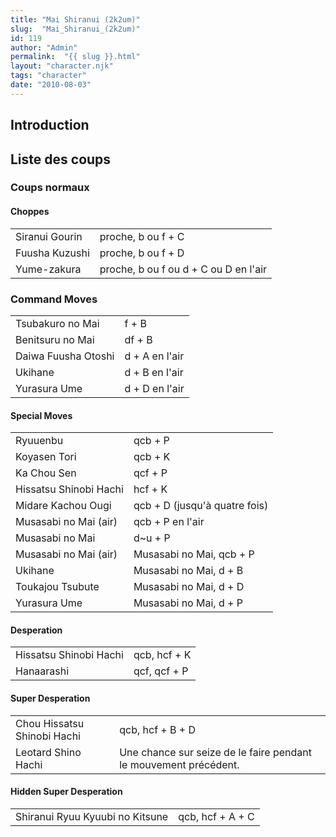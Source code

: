 ```yaml
---
title: "Mai Shiranui (2k2um)"
slug:  "Mai_Shiranui_(2k2um)"
id: 119
author: "Admin"
permalink:  "{{ slug }}.html"
layout: "character.njk"
tags: "character"
date: "2010-08-03"
---
```


## Introduction

## Liste des coups

### Coups normaux

#### Choppes

|                |                                       |
|----------------|---------------------------------------|
| Siranui Gourin | proche, b ou f + C                    |
| Fuusha Kuzushi | proche, b ou f + D                    |
| Yume-zakura    | proche, b ou f ou d + C ou D en l'air |

### Command Moves

|                     |                |
|---------------------|----------------|
| Tsubakuro no Mai    | f + B          |
| Benitsuru no Mai    | df + B         |
| Daiwa Fuusha Otoshi | d + A en l'air |
| Ukihane             | d + B en l'air |
| Yurasura Ume        | d + D en l'air |

#### Special Moves

|                        |                               |
|------------------------|-------------------------------|
| Ryuuenbu               | qcb + P                       |
| Koyasen Tori           | qcb + K                       |
| Ka Chou Sen            | qcf + P                       |
| Hissatsu Shinobi Hachi | hcf + K                       |
| Midare Kachou Ougi     | qcb + D (jusqu'à quatre fois) |
| Musasabi no Mai (air)  | qcb + P en l'air              |
| Musasabi no Mai        | d\~u + P                      |
| Musasabi no Mai (air)  | Musasabi no Mai, qcb + P      |
| Ukihane                | Musasabi no Mai, d + B        |
| Toukajou Tsubute       | Musasabi no Mai, d + D        |
| Yurasura Ume           | Musasabi no Mai, d + P        |

#### Desperation

|                        |              |
|------------------------|--------------|
| Hissatsu Shinobi Hachi | qcb, hcf + K |
| Hanaarashi             | qcf, qcf + P |

#### Super Desperation

|                             |                                                                  |
|-----------------------------|------------------------------------------------------------------|
| Chou Hissatsu Shinobi Hachi | qcb, hcf + B + D                                                 |
| Leotard Shino Hachi         | Une chance sur seize de le faire pendant le mouvement précédent. |

#### Hidden Super Desperation

|                                 |                  |
|---------------------------------|------------------|
| Shiranui Ryuu Kyuubi no Kitsune | qcb, hcf + A + C |
